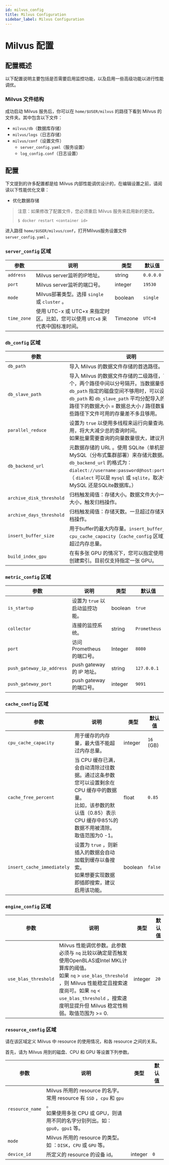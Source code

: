 ```yaml
---
id: milvus_config
title: Milvus Configuration
sidebar_label: Milvus Configuration
---
```


# Milvus 配置

## 配置概述

以下配置说明主要包括是否需要启用监控功能，以及启用一些高级功能以进行性能调优。

### Milvus 文件结构

成功启动 Milvus 服务后，你可以在 `home/$USER/milvus` 的路径下看到 Milvus 的文件夹。其中包含以下文件：

- `milvus/db`（数据库存储）
- `milvus/logs`（日志存储）
- `milvus/conf`（设置文件）
  - `server_config.yaml`（服务设置）
  - `log_config.conf`（日志设置）

## 配置

下文提到的许多配置都是给 Milvus 内部性能调优设计的，在编辑设置之前，请阅读以下性能优化文章：

- 优化数据存储

> 注意：如果修改了配置文件，您必须重启 Milvus 服务来启用新的更改。
>
> ```
> $ docker restart <container id>
> ```

进入路径 `home/$USER/milvus/conf`，打开Milvus服务设置文件 `server_config.yaml` 。

### `server_config` 区域

| 参数        | 说明                                                         | 类型    | 默认值    |
| ----------- | ------------------------------------------------------------ | ------- | --------- |
| `address`   | Milvus server监听的IP地址。                                  | string  | `0.0.0.0` |
| `port`      | Milvus server监听的端口号。                                  | integer | `19530`   |
| `mode`      | Milvus部署类型。选择 `single` 或 `cluster` 。                | boolean | `single`  |
| `time_zone` | 使用 UTC-x 或 UTC+x 来指定时区。比如，您可以使用 `UTC+8` 来代表中国标准时间。 | Timezone | `UTC+8`   |

### `db_config` 区域

| 参数                     | 说明                                                         | 类型    | 默认值          |
| ------------------------ | ------------------------------------------------------------ | ------- | --------------- |
| `db_path`                | 导入 Milvus 的数据文件存储的首选路径。                       | path    | `/opt/data`     |
| `db_slave_path`          | 导入 Milvus 的数据文件存储的二级路径，可以填多个，两个路径中间以分号隔开。当数据量很大，`db_path` 指定的磁盘空间不够用时，可以设置此参数。<br/>`db_path` 和 `db_slave_path` 平均分配导入的数据。每个路径下的数据大小 = 数据总大小 / 路径数量。请确保这些路径下文件可用的存量差不多且够用。 | path    | ` `             |
| `parallel_reduce`        | 设置为 `true` 以使用多线程来运行向量查询。如果使用，将大大减少总的查询时间。 <br/>如果批量需要查询的向量数量很大，建议开启该功能。 | boolean | `false`         |
| `db_backend_url`         | 元数据存储的 URL 。使用 SQLite（单机部署） 或 MySQL（分布式集群部署）来存储元数据。 <br/>`db_backend_url` 的格式为：`dialect://username:password@host:port/database`。（ `dialect` 可以是 `mysql` 或 `sqlite`，取决于你是用了MySQL 还是SQLite数据库。） | path    | `sqlite://:@:/` |
| `archive_disk_threshold` | 归档触发阈值：存储大小。数据文件大小一旦超过存储大小，触发归档操作。 | integer | `512` (GB)      |
| `archive_days_threshold` | 归档触发阈值：存储天数。一旦超过存储天数，触发归档操作。     | integer | `30` (day)      |
| `insert_buffer_size`     | 用于buffer的最大内存量。`insert_buffer_size` 和`cpu_cache_capacity`（`cache_config` 区域）之和不能超过内存总量。 | integer | `4` (GB)        |
| `build_index_gpu`        | 在有多张 GPU 的情况下，您可以指定使用哪张 GPU 来创建索引。目前仅支持指定一张 GPU。 | integer | `0`             |

### `metric_config` 区域

| 参数                      | 说明                           | 类型    | 默认值       |
| ------------------------- | ------------------------------ | ------- | ------------ |
| `is_startup`              | 设置为 `true` 以启动监控功能。 | boolean | `true`       |
| `collector`               | 连接的监控系统。               | string  | `Prometheus` |
| `port`                    | 访问 Prometheus 的端口号。     | Integer | `8080`       |
| `push_gateway_ip_address` | push gateway的 IP 地址。       | string  | `127.0.0.1`  |
| `push_gateway_port`       | push gateway的端口号。         | integer | `9091`       |

### `cache_config` 区域

| 参数                       | 说明                                                         | 类型    | 默认值    |
| -------------------------- | ------------------------------------------------------------ | ------- | --------- |
| `cpu_cache_capacity`       | 用于缓存的内存量，最大值不能超过内存总量。                   | integer | `16` (GB) |
| `cache_free_percent`       | 当 CPU 缓存已满，会自动清除过往数据。通过这条参数您可以设置剩余在 CPU 缓存中的数据量。<br/>比如，该参数的默认值（0.85）表示 CPU 缓存中85%的数据不用被清除。取值范围为0 -1。 | float   | `0.85`    |
| `insert_cache_immediately` | 设置为 `true` ，则新插入的数据会自动加载到缓存以备搜索。<br/>如果想要实现数据即插即搜索，建议启用该功能。 | boolean | `false`   |

### `engine_config` 区域

| 参数                 | 说明                                                         | 类型    | 默认值 |
| -------------------- | ------------------------------------------------------------ | ------- | ------ |
| `use_blas_threshold` | Milvus 性能调优参数。此参数必须与 `nq` 比较以确定是否触发使用OpenBLAS或Intel MKL计算库的阈值。<br/>如果 `nq` > `use_blas_threshold` ，则 Milvus 性能稳定且搜索速度尚可。如果 `nq` < `use_blas_threshold` ，搜索速度明显提升但 Milvus 稳定性稍弱。取值范围为 >= 0. | integer | `20`   |

### `resource_config` 区域

请在该区域定义 Milvus 中 resource 的使用情况，和各 resource 之间的关系。

首先，请为 Milvus 用到的磁盘、CPU 和 GPU 等设置下列参数。

| 参数               | 说明                                                         | 类型    | 默认值     |
| ------------------ | ------------------------------------------------------------ | ------- | ---------- |
| `resource_name`    | Milvus 所用的 resource 的名字。常用 resource 有 `SSD` ，`cpu` 和 `gpu` 。 <br/>如果使用多张 CPU 或 GPU，则请用不同的名字分别列出。如： `gpu0`，`gpu1` 等。 |         |            |
| `mode`             | Milvus 所用的 resource 的类型。如 ：`DISK`，`CPU` 或 `GPU` 等。 |         |            |
| `device_id`        | 所定义的 resource 的设备 id。                                | integer | `0`        |

